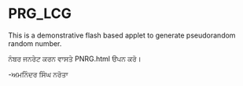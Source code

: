 PRG_LCG
=======

This is a demonstrative flash based applet to generate pseudorandom random number.

ਨੰਬਰ ਜਨਰੇਟ ਕਰਨ ਵਾਸਤੇ PNRG.html ੳਪਨ ਕਰੋ।

-ਅਮਨਿੰਦਰ ਸਿੰਘ ਨਰੋਤਾ
